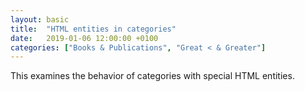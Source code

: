 ```yaml
---
layout: basic
title:  "HTML entities in categories"
date:   2019-01-06 12:00:00 +0100
categories: ["Books & Publications", "Great < & Greater"]
---
```

This examines the behavior of categories with special HTML entities.
